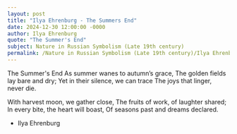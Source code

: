 ```yaml
---
layout: post
title: "Ilya Ehrenburg - The Summers End"
date: 2024-12-30 12:00:00 -0000
author: Ilya Ehrenburg
quote: "The Summer's End"
subject: Nature in Russian Symbolism (Late 19th century)
permalink: /Nature in Russian Symbolism (Late 19th century)/Ilya Ehrenburg/Ilya Ehrenburg - The Summers End
---
```


The Summer's End
As summer wanes to autumn’s grace,
The golden fields lay bare and dry;
Yet in their silence, we can trace
The joys that linger, never die.

With harvest moon, we gather close,
The fruits of work, of laughter shared;
In every bite, the heart will boast,
Of seasons past and dreams declared.

- Ilya Ehrenburg
